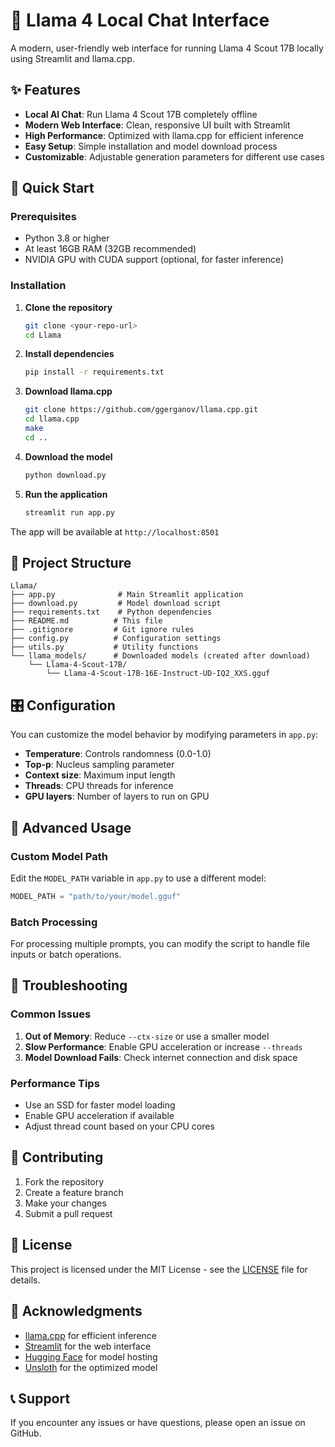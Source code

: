 # 🦙 Llama 4 Local Chat Interface

A modern, user-friendly web interface for running Llama 4 Scout 17B locally using Streamlit and llama.cpp.

## ✨ Features

- **Local AI Chat**: Run Llama 4 Scout 17B completely offline
- **Modern Web Interface**: Clean, responsive UI built with Streamlit
- **High Performance**: Optimized with llama.cpp for efficient inference
- **Easy Setup**: Simple installation and model download process
- **Customizable**: Adjustable generation parameters for different use cases

## 🚀 Quick Start

### Prerequisites

- Python 3.8 or higher
- At least 16GB RAM (32GB recommended)
- NVIDIA GPU with CUDA support (optional, for faster inference)

### Installation

1. **Clone the repository**
   ```bash
   git clone <your-repo-url>
   cd Llama
   ```

2. **Install dependencies**
   ```bash
   pip install -r requirements.txt
   ```

3. **Download llama.cpp**
   ```bash
   git clone https://github.com/ggerganov/llama.cpp.git
   cd llama.cpp
   make
   cd ..
   ```

4. **Download the model**
   ```bash
   python download.py
   ```

5. **Run the application**
   ```bash
   streamlit run app.py
   ```

The app will be available at `http://localhost:8501`

## 📁 Project Structure

```
Llama/
├── app.py              # Main Streamlit application
├── download.py         # Model download script
├── requirements.txt    # Python dependencies
├── README.md          # This file
├── .gitignore         # Git ignore rules
├── config.py          # Configuration settings
├── utils.py           # Utility functions
└── llama_models/      # Downloaded models (created after download)
    └── Llama-4-Scout-17B/
        └── Llama-4-Scout-17B-16E-Instruct-UD-IQ2_XXS.gguf
```

## 🎛️ Configuration

You can customize the model behavior by modifying parameters in `app.py`:

- **Temperature**: Controls randomness (0.0-1.0)
- **Top-p**: Nucleus sampling parameter
- **Context size**: Maximum input length
- **Threads**: CPU threads for inference
- **GPU layers**: Number of layers to run on GPU

## 🔧 Advanced Usage

### Custom Model Path

Edit the `MODEL_PATH` variable in `app.py` to use a different model:

```python
MODEL_PATH = "path/to/your/model.gguf"
```

### Batch Processing

For processing multiple prompts, you can modify the script to handle file inputs or batch operations.

## 🐛 Troubleshooting

### Common Issues

1. **Out of Memory**: Reduce `--ctx-size` or use a smaller model
2. **Slow Performance**: Enable GPU acceleration or increase `--threads`
3. **Model Download Fails**: Check internet connection and disk space

### Performance Tips

- Use an SSD for faster model loading
- Enable GPU acceleration if available
- Adjust thread count based on your CPU cores

## 🤝 Contributing

1. Fork the repository
2. Create a feature branch
3. Make your changes
4. Submit a pull request

## 📄 License

This project is licensed under the MIT License - see the [LICENSE](LICENSE) file for details.

## 🙏 Acknowledgments

- [llama.cpp](https://github.com/ggerganov/llama.cpp) for efficient inference
- [Streamlit](https://streamlit.io/) for the web interface
- [Hugging Face](https://huggingface.co/) for model hosting
- [Unsloth](https://github.com/unslothai) for the optimized model

## 📞 Support

If you encounter any issues or have questions, please open an issue on GitHub. 